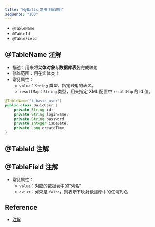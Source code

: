 ```yaml
---
title: "MyBatis 常用注解说明"
sequence: "103"
---
```


- `@TableName`
- `@TableId`
- `@TableField`

## @TableName 注解

- 描述：用来将**实体对象**与**数据库表名**完成映射
- 修饰范围：用在实体类上
- 常见属性：
  - `value`：`String` 类型，指定映射的表名。
  - `resultMap`：`String` 类型，用来指定 XML 配置中 `resultMap` 的 id 值。

```java
@TableName("t_basic_user")
public class BasicUser {
    private String id;
    private String loginName;
    private String password;
    private Integer isDelete;
    private Long createTime;
}
```

## @TableId 注解

## @TableField 注解

- 常见属性：
  - `value`：对应的数据表中的“列名”
  - `exist`：如果是 `false`，则表示不映射数据库中的任何列名

## Reference

- [注解](https://baomidou.com/pages/223848/)

